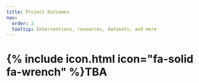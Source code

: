 ```yaml
---
title: Project Outcomes
nav:
  order: 2
  tooltip: Interventions, resources, datasets, and more
---
```


# {% include icon.html icon="fa-solid fa-wrench" %}TBA
